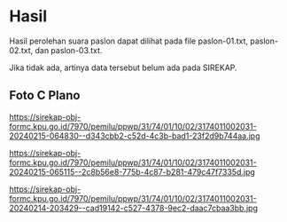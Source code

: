 # Hasil

Hasil perolehan suara paslon dapat dilihat pada file paslon-01.txt, paslon-02.txt, dan paslon-03.txt.

Jika tidak ada, artinya data tersebut belum ada pada SIREKAP.

## Foto C Plano

https://sirekap-obj-formc.kpu.go.id/7970/pemilu/ppwp/31/74/01/10/02/3174011002031-20240215-064830--d343cbb2-c52d-4c3b-bad1-23f2d9b744aa.jpg

https://sirekap-obj-formc.kpu.go.id/7970/pemilu/ppwp/31/74/01/10/02/3174011002031-20240215-065115--2c8b56e8-775b-4c87-b281-479c47f7335d.jpg

https://sirekap-obj-formc.kpu.go.id/7970/pemilu/ppwp/31/74/01/10/02/3174011002031-20240214-203429--cad19142-c527-4378-9ec2-daac7cbaa3bb.jpg
